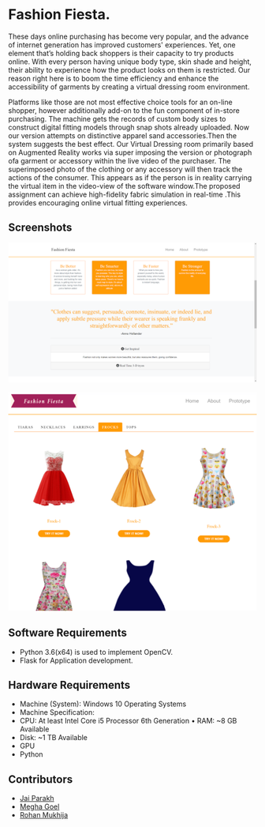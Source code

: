 # Fashion Fiesta.

These days online purchasing has become very popular, and the advance of internet generation has improved customers' experiences. Yet, one element that’s holding back shoppers is their capacity to try products online. With every person having unique body type, skin shade and height, their ability to experience how the product looks on them is restricted.  Our reason right here is to boom the time efficiency and enhance the accessibility of garments by creating a virtual dressing room environment. 

Platforms like those are not most effective choice tools for an on-line shopper, however additionally add-on to the fun component of in-store purchasing. The machine gets the records of custom body sizes to construct digital fitting models through snap shots already uploaded. Now our version attempts on distinctive apparel sand accessories.Then the system suggests the best effect. Our Virtual Dressing room primarily based on Augmented Reality works via super imposing the version or photograph ofa garment or accessory within the live video of the purchaser. The superimposed photo of the clothing or any accessory will then track the actions of the consumer. This appears as if the person is in reality carrying the virtual item in the video-view of the software window.The proposed assignment can achieve high-fidelity fabric simulation in real-time .This provides encouraging online virtual fitting experiences.

## Screenshots

![Screenshot-1](https://github.com/JaiParakh/Minor-2/blob/master/image20.png)
<br><br>
![Screenshot-2](https://github.com/JaiParakh/Minor-2/blob/master/image23.png)


## Software Requirements
 
- Python 3.6(x64) is used to implement OpenCV.
- Flask for Application development.


## Hardware Requirements

- Machine (System): Windows 10 Operating Systems 
- Machine Specification: 
- CPU: At least Intel Core i5 Processor 6​th​ Generation  • RAM: ~8 GB Available 
- Disk: ~1 TB Available 
- GPU 
- Python


## Contributors

- [Jai Parakh](https://github.com/JaiParakh)
- [Megha Goel](https://github.com/meghagoel211)
- [Rohan Mukhija](https://github.com/rohanmukhija)
